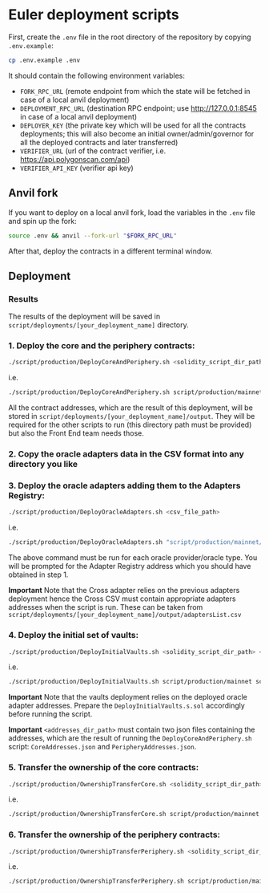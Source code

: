 # Euler deployment scripts

First, create the `.env` file in the root directory of the repository by copying `.env.example`:

```sh
cp .env.example .env
```

It should contain the following environment variables:
- `FORK_RPC_URL` (remote endpoint from which the state will be fetched in case of a local anvil deployment)
- `DEPLOYMENT_RPC_URL` (destination RPC endpoint; use http://127.0.0.1:8545 in case of a local anvil deployment)
- `DEPLOYER_KEY` (the private key which will be used for all the contracts deployments; this will also become an initial owner/admin/governor for all the  deployed contracts and later transferred)
- `VERIFIER_URL` (url of the contract verifier, i.e. https://api.polygonscan.com/api)
- `VERIFIER_API_KEY` (verifier api key)

## Anvil fork

If you want to deploy on a local anvil fork, load the variables in the `.env` file and spin up the fork:

```sh
source .env && anvil --fork-url "$FORK_RPC_URL"
```

After that, deploy the contracts in a different terminal window.

## Deployment

### Results

The results of the deployment will be saved in `script/deployments/[your_deployment_name]` directory.

### 1. Deploy the core and the periphery contracts:

```sh
./script/production/DeployCoreAndPeriphery.sh <solidity_script_dir_path>
```

i.e.
```sh
./script/production/DeployCoreAndPeriphery.sh script/production/mainnet
```

All the contract addresses, which are the result of this deployment, will be stored in `script/deployments/[your_deployment_name]/output`. They will be required for the other scripts to run (this directory path must be provided) but also the Front End team needs those.

### 2. Copy the oracle adapters data in the CSV format into any directory you like
### 3. Deploy the oracle adapters adding them to the Adapters Registry:

```sh
./script/production/DeployOracleAdapters.sh <csv_file_path>
```

i.e.
```sh
./script/production/DeployOracleAdapters.sh "script/production/mainnet/oracleAdapters/test/Euler V2 Oracles - Chainlink.csv"
```

The above command must be run for each oracle provider/oracle type. You will be prompted for the Adapter Registry address which you should have obtained in step 1.

**Important**
Note that the Cross adapter relies on the previous adapters deployment hence the Cross CSV must contain appropriate adapters addresses when the script is run. These can be taken from `script/deployments/[your_deployment_name]/output/adaptersList.csv`

### 4. Deploy the initial set of vaults:

```sh
./script/production/DeployInitialVaults.sh <solidity_script_dir_path> <addresses_dir_path>
```

i.e.
```sh
./script/production/DeployInitialVaults.sh script/production/mainnet script/deployments/default/output
```

**Important**
Note that the vaults deployment relies on the deployed oracle adapter addresses. Prepare the `DeployInitialVaults.s.sol` accordingly before running the script.

**Important**
`<addresses_dir_path>` must contain two json files containing the addresses, which are the result of running the `DeployCoreAndPeriphery.sh` script: `CoreAddresses.json` and `PeripheryAddresses.json`.

### 5. Transfer the ownership of the core contracts:

```sh
./script/production/OwnershipTransferCore.sh <solidity_script_dir_path> <addresses_dir_path>
```

i.e.
```sh
./script/production/OwnershipTransferCore.sh script/production/mainnet script/deployments/default/output
```

### 6. Transfer the ownership of the periphery contracts:

```sh
./script/production/OwnershipTransferPeriphery.sh <solidity_script_dir_path> <addresses_dir_path>
```

i.e.
```sh
./script/production/OwnershipTransferPeriphery.sh script/production/mainnet script/deployments/default/output
```
